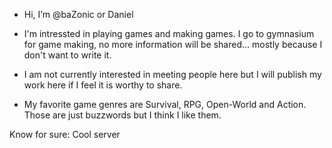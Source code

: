 - Hi, I’m @baZonic or Daniel

- I'm intressted in playing games and making games. I go to gymnasium for game making, no more information will be shared... mostly because I don't want to write it.
- I am not currently interested in meeting people here but I will publish my work here if I feel it is worthy to share.

- My favorite game genres are Survival, RPG, Open-World and Action. Those are just buzzwords but I think I like them.

Know for sure: Cool server
